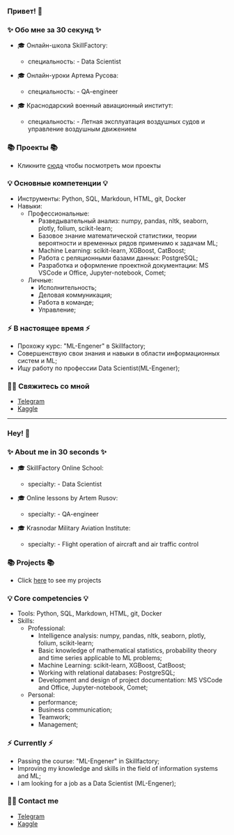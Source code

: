 ### Привет! 👋

### ✨ Обо мне за 30 секунд ✨ 

* 🎓 Онлайн-школа SkillFactory:
  - специальность: - Data Scientist
 
* 🎓 Онлайн-уроки Артема Русова:
  - специальность: - QA-engineer   

* 🎓 Краснодарский военный авиационный институт:
  - специальность: - Летная эксплуатация воздушных судов и управление воздушным движением
  
### 📚 Проекты 📚

* Кликните [сюда](https://github.com/Punich-Pavel/Portfolio) чтобы посмотреть мои проекты

### 💡 Основные компетенции 💡

- Инструменты: Python, SQL, Markdoun, HTML, git, Docker 
- Навыки: 
    * Профессиональные:
      - Разведывательный анализ: numpy, pandas, nltk, seaborn, plotly, folium, scikit-learn;
      - Базовое знание математической статистики, теории вероятности и временных рядов применимо к задачам ML;
      - Machine Learning: scikit-learn, XGBoost, CatBoost;
      - Работа с реляционными базами данных: PostgreSQL;
      - Разработка и оформление проектной документации: MS VSCode и Office, Jupyter-notebook, Comet;
    * Личные:
      - Исполнительность;
      - Деловая коммуникация;
      - Работа в команде;
      - Управление;
   
### ⚡️ В настоящее время ⚡️

- Прохожу курс: "ML-Engener" в Skillfactory;
- Совершенствую свои знания и навыки в области информационных систем и ML;
- Ищу работу по профессии Data Scientist(ML-Engener);
 

### 🙌🏻 Свяжитесь со мной

- [Telegram](@Black_ground_DS)
- [Kaggle](https://www.kaggle.com/pavelpunich)

---

### Hey! 👋

### ✨ About me in 30 seconds ✨

* 🎓 SkillFactory Online School:
   - specialty: - Data Scientist
 
* 🎓 Online lessons by Artem Rusov:
   - specialty: - QA-engineer

* 🎓 Krasnodar Military Aviation Institute:
   - specialty: - Flight operation of aircraft and air traffic control
  
### 📚 Projects 📚

* Click [here](https://github.com/Punich-Pavel/Portfolio) to see my projects

### 💡 Core competencies 💡

- Tools: Python, SQL, Markdown, HTML, git, Docker
- Skills:
     * Professional:
       - Intelligence analysis: numpy, pandas, nltk, seaborn, plotly, folium, scikit-learn;
       - Basic knowledge of mathematical statistics, probability theory and time series applicable to ML problems;
       - Machine Learning: scikit-learn, XGBoost, CatBoost;
       - Working with relational databases: PostgreSQL;
       - Development and design of project documentation: MS VSCode and Office, Jupyter-notebook, Comet;
     * Personal:
       - performance;
       - Business communication;
       - Teamwork;
       - Management;
   
### ⚡️ Currently ⚡️

- Passing the course: "ML-Engener" in Skillfactory;
- Improving my knowledge and skills in the field of information systems and ML;
- I am looking for a job as a Data Scientist (ML-Engener);
 

### 🙌🏻 Contact me

- [Telegram](@Black_ground_DS)
- [Kaggle](https://www.kaggle.com/pavelpunich)
